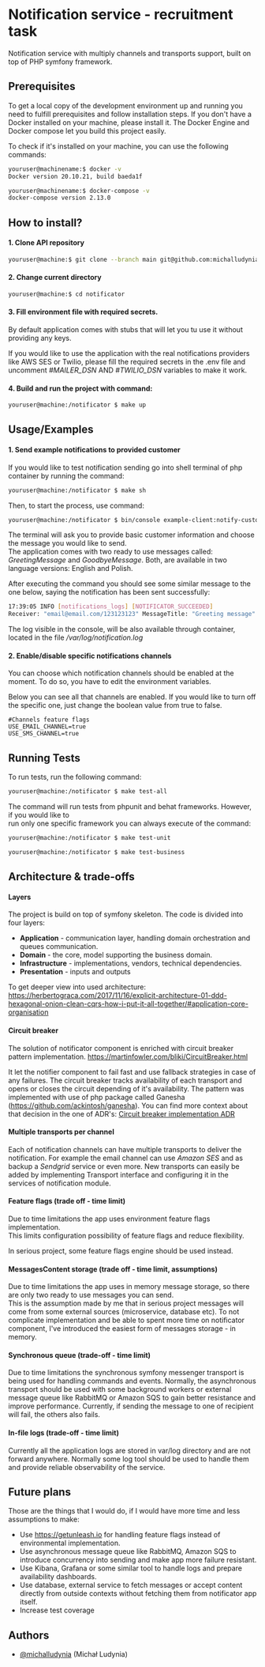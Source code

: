 
# Notification service - recruitment task

Notification service with multiply channels and transports support, built on top of PHP symfony framework.
## Prerequisites
To get a local copy of the development environment up and running you need to fulfill prerequisites and follow installation steps.
If you don't have a Docker installed on your machine, please install it. The Docker Engine and Docker compose let you build this project easily.

To check if it's installed on your machine, you can use the following commands:

```bash
youruser@machinename:$ docker -v
Docker version 20.10.21, build baeda1f 
```

```bash
youruser@machinename:$ docker-compose -v
docker-compose version 2.13.0 
```

## How to install?

#### 1. Clone API repository
```bash
youruser@machine:$ git clone --branch main git@github.com:michalludynia/notificator.git notificator
```

#### 2. Change current directory
```bash
youruser@machine:$ cd notificator
```

#### 3. Fill environment file with required secrets.
By default application comes with stubs that will let you tu use it without providing any keys.

If you would like to use the application with the real notifications providers like AWS SES or Twilio, please fill the required secrets in the .env file and uncomment *#MAILER_DSN* AND *#TWILIO_DSN* variables to make it work.



#### 4. Build and run the project with command:
```bash
youruser@machine:/notificator $ make up
```





## Usage/Examples

#### 1. Send example notifications to provided customer
If you would like to test notification sending go into shell terminal of php container by running the command:
```bash
youruser@machine:/notificator $ make sh
```
Then, to start the process, use command:
```bash
youruser@machine:/notificator $ bin/console example-client:notify-customer
```
The terminal will ask you to provide basic customer information and choose the message you would like to send. \
The application comes with two ready to use messages called: *GreetingMessage* and *GoodbyeMessage*. Both, are available in two language versions: English and Polish.

After executing the command you should see some similar message to the one below, saying the notification has been sent successfully:

```bash
17:39:05 INFO [notifications_logs] [NOTIFICATOR_SUCCEEDED] 
Receiver: "email@email.com/123123123" MessageTitle: "Greeting message" Transport: "email_transport_aws_ses"
```
The log visible in the console, will be also available through container, located in the file */var/log/notification.log*

#### 2. Enable/disable specific notifications channels
You can choose which notification channels should be enabled at the moment. To do so, you have to edit the environment variables.

Below you can see all that channels are enabled. If you would like to turn off the specific one, just change the boolean value from true to false.
```
#Channels feature flags
USE_EMAIL_CHANNEL=true
USE_SMS_CHANNEL=true
```

## Running Tests

To run tests, run the following command:

```bash
youruser@machine:/notificator $ make test-all
```

The command will run tests from phpunit and behat frameworks. However, if you would like to \
run only one specific framework you can always execute of the command:

```bash
youruser@machine:/notificator $ make test-unit
```

```bash
youruser@machine:/notificator $ make test-business
```
## Architecture & trade-offs
#### Layers
The project is build on top of symfony skeleton. The code is divided into four layers:
* **Application** - communication layer, handling domain orchestration and queues communication.
* **Domain** - the core, model supporting the business domain.
* **Infrastructure** - implementations, vendors, technical dependencies.
* **Presentation** - inputs and outputs

To get deeper view into used architecture:
https://herbertograca.com/2017/11/16/explicit-architecture-01-ddd-hexagonal-onion-clean-cqrs-how-i-put-it-all-together/#application-core-organisation

#### Circuit breaker
The solution of notificator component is enriched with circuit breaker pattern implementation.
https://martinfowler.com/bliki/CircuitBreaker.html

It let the notifier component to fail fast and use fallback strategies in case of any failures. 
The circuit breaker tracks availability of each transport and opens or closes the circuit depending of it's availability.
The pattern was implemented with use of php package called Ganesha (https://github.com/ackintosh/ganesha).
You can find more context about that decision in the one of ADR's: [Circuit breaker implementation ADR](./api/docs/architecture/decisions/ADR1-circuit-breaker-implementation.md)

#### Multiple transports per channel
Each of notification channels can have multiple transports to deliver the notification. For example the email channel can use 
*Amazon SES* and as backup a *Sendgrid* service or even more. New transports can easily be added by implementing
Transport interface and configuring it in the services of notification module.

#### Feature flags (trade off - time limit)
Due to time limitations the app uses environment feature flags implementation. \
This limits configuration possibility of feature flags and reduce flexibility.

In serious project, some feature flags engine should be used instead.

#### MessagesContent storage (trade off - time limit, assumptions)
Due to time limitations the app uses in memory message storage, so there are only two ready to use messages you can send.\
This is the assumption made by me that in serious project messages will come from some external sources (microservice, database etc).
To not complicate implementation and be able to spent more time on notificator component, I've introduced the easiest form of messages storage - in memory.

#### Synchronous queue (trade-off - time limit)
Due to time limitations the synchronous symfony messenger transport is being used for handling commands and events.
Normally, the asynchronous transport should be used with some background workers or external message queue like RabbitMQ or Amazon SQS to gain better resistance and improve performance.
Currently, if sending the message to one of recipient will fail, the others also fails.

#### In-file logs (trade-off - time limit)
Currently all the application logs are stored in var/log directory and are not forward anywhere.
Normally some log tool should be used to handle them and provide reliable observability of the service.


## Future plans
Those are the things that I would do, if I would have more time and less assumptions to make:
* Use https://getunleash.io for handling feature flags instead of environmental implementation.
* Use asynchronous  message queue like RabbitMQ, Amazon SQS to introduce concurrency into sending and make app more failure resistant.
* Use Kibana, Grafana or some similar tool to handle logs and prepare availability dashboards.
* Use database, external service to fetch messages or accept content directly from outside contexts without fetching them from notificator app itself.
* Increase test coverage

## Authors

- [@michalludynia](https://github.com/michalludynia) (Michał Ludynia)

